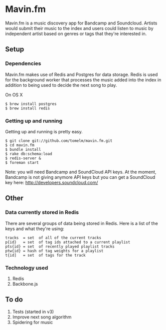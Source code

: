 # Mavin.fm

Mavin.fm is a music discovery app for Bandcamp and Soundcloud. Artists would submit their music to the index and users could listen to music by independent artist based on genres or tags that they're interested in.

## Setup

### Dependencies

Mavin.fm makes use of Redis and Postgres for data storage. Redis is used for the background worker that processes the music added into the index in addition to being used to decide the next song to play.

On OS X

```
$ brew install postgres
$ brew install redis
```

### Getting up and running

Getting up and running is pretty easy.

```
$ git clone git://github.com/tomelm/mavin.fm.git
$ cd mavin.fm
$ bundle install
$ rake db:schema:load
$ redis-server &
$ foreman start
```

Note: you will need Bandcamp and SoundCloud API keys. At the moment, Bandcamp is not giving anymore API keys but you can get a SoundCloud key here: http://developers.soundcloud.com/

## Other

### Data currently stored in Redis

There are several groups of data being stored in Redis. Here is a list of the keys and what they're using:

```
tracks  = set  of all of the current tracks
p{id}   = set  of tag ids attached to a current playlist
pts{id} = set  of recently played playlist tracks
ptw{id} = hash of tag weights for a playlist
t{id]   = set  of tags for the track
```

### Technology used

1. Redis
2. Backbone.js

## To do

1. Tests (started in v3)
2. Improve next song algorithm
3. Spidering for music